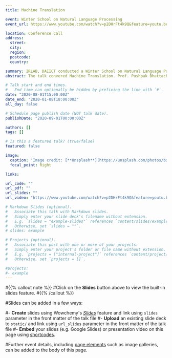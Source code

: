 ```yaml
---
title: Machine Translation

event: Winter School on Natural Language Processing
event_url: https://www.youtube.com/watch?v=p2DHrFt4k9Q&feature=youtu.be

location: Conference Call
address:
  street: 
  city: 
  region: 
  postcode: 
  country: 

summary: IRLAB, DAIICT conducted a Winter School on Natural Language Processing. 
abstract: The talk convered Machine Translation. Prof. Pushpak Bhattacharyya, Aakash Banerjee and I convered the different paradigms of Machine Translation. I talked about Unsupervised Neural Machine Translation describing the three pillars of it in detail and the challenges which are being faced in Indian Languages. 

# Talk start and end times.
#   End time can optionally be hidden by prefixing the line with `#`.
date: "2020-08-01T15:00:00Z"
date_end: "2020-01-08T18:00:00Z"
all_day: false

# Schedule page publish date (NOT talk date).
publishDate: "2020-09-01T00:00:00Z"

authors: []
tags: []

# Is this a featured talk? (true/false)
featured: false

image:
  caption: 'Image credit: [**Unsplash**](https://unsplash.com/photos/bzdhc5b3Bxs)'
  focal_point: Right

links:

url_code: ""
url_pdf: ""
url_slides: ""
url_video: "https://www.youtube.com/watch?v=p2DHrFt4k9Q&feature=youtu.be"

# Markdown Slides (optional).
#   Associate this talk with Markdown slides.
#   Simply enter your slide deck's filename without extension.
#   E.g. `slides = "example-slides"` references `content/slides/example-slides.md`.
#   Otherwise, set `slides = ""`.
# slides: example

# Projects (optional).
#   Associate this post with one or more of your projects.
#   Simply enter your project's folder or file name without extension.
#   E.g. `projects = ["internal-project"]` references `content/project/deep-learning/index.md`.
#   Otherwise, set `projects = []`.

#projects:
#- example
---
```


#{{% callout note %}}
#Click on the **Slides** button above to view the built-in slides feature.
#{{% /callout %}}

#Slides can be added in a few ways:

#- **Create** slides using Wowchemy's [*Slides*](https://wowchemy.com/docs/managing-content/#create-slides) feature and link using `slides` parameter in the front matter of the talk file
#- **Upload** an existing slide deck to `static/` and link using `url_slides` parameter in the front matter of the talk file
#- **Embed** your slides (e.g. Google Slides) or presentation video on this page using [shortcodes](https://wowchemy.com/docs/writing-markdown-latex/).

#Further event details, including [page elements](https://wowchemy.com/docs/writing-markdown-latex/) such as image galleries, can be added to the body of this page.
